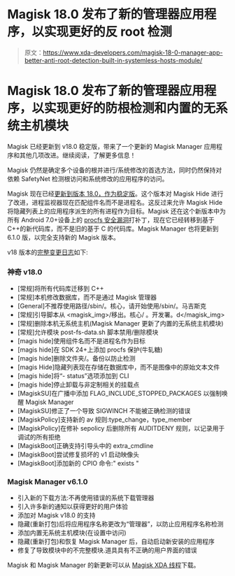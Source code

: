 # Magisk 18.0 发布了新的管理器应用程序，以实现更好的反 root 检测

> 原文：<https://www.xda-developers.com/magisk-18-0-manager-app-better-anti-root-detection-built-in-systemless-hosts-module/>

# Magisk 18.0 发布了新的管理器应用程序，以实现更好的防根检测和内置的无系统主机模块

Magisk 已经更新到 v18.0 稳定版，带来了一个更新的 Magisk Manager 应用程序和其他几项改进。继续阅读，了解更多信息！

Magisk 仍然是确定多个设备的根并进行/系统修改的首选方法，同时仍然保持对依赖 SafetyNet 检测根访问和系统修改的应用程序的访问。

Magisk 现在已经[更新到版本 18.0，作为稳定版](https://github.com/topjohnwu/magisk_files/blob/2ef99925eb85fc961100aea88e70dec499343047/notes.md)。这个版本对 Magisk Hide 进行了改进，进程监视器现在匹配组件名而不是进程名。这反过来允许 Magisk Hide 将隐藏列表上的应用程序派生的所有进程作为目标。Magisk 还在这个新版本中为所有 Android 7.0+设备上的 [procfs 安全漏洞](https://www.xda-developers.com/procfs-leak-lg-oneplus-huawei-xiaomi-asus/)打补丁，现在它已经转移到基于 C++的新代码库，而不是旧的基于 C 的代码库。Magisk Manager 也将更新到 6.1.0 版，以完全支持新的 Magisk 版本。

v18 版本的[完整变更日志](https://forum.xda-developers.com/apps/magisk/official-magisk-v7-universal-systemless-t3473445/post78368595#post78368595)如下:

### 神奇 v18.0

*   [常规]将所有代码库迁移到 C++
*   [常规]本机修改数据库，而不是通过 Magisk 管理器
*   [General]不推荐使用路径/sbin/。核心，请开始使用/sbin/。马吉斯克
*   [常规]引导脚本从 <magisk_img>/移出。核心/ <stage>。<stage>开发署。d</stage></stage></magisk_img>
*   [常规]删除本机无系统主机(Magisk Manager 更新了内置的无系统主机模块)
*   [常规]允许模块 post-fs-data.sh 脚本禁用/删除模块
*   [magis hide]使用组件名而不是进程名作为目标
*   [magis hide]在 SDK 24+上添加 procfs 保护(牛轧糖)
*   [magis hide]删除文件夹/。备份以防止检测
*   [magis Hide]隐藏列表现在存储在数据库中，而不是图像中的原始文本文件
*   [magis hide]将“- status”选项添加到 CLI
*   [magis hide]停止卸载与非定制相关的挂载点
*   [MagiskSU]在广播中添加 FLAG_INCLUDE_STOPPED_PACKAGES 以强制唤醒 Magisk Manager
*   [MagiskSU]修正了一个导致 SIGWINCH 不能被正确检测的错误
*   [MagiskPolicy]支持新的 av 规则:type_change，type_member
*   [MagiskPolicy]在修补 sepolicy 后删除所有 AUDITDENY 规则，以记录用于调试的所有拒绝
*   [MagiskBoot]正确支持引导头中的 extra_cmdline
*   [MagiskBoot]尝试修复损坏的 v1 启动映像头
*   [MagiskBoot]添加新的 CPIO 命令:" exists "

### Magisk Manager v6.1.0

*   引入新的下载方法:不再使用错误的系统下载管理器
*   引入许多新的通知以获得更好的用户体验
*   添加对 Magisk v18.0 的支持
*   隐藏(重新打包)后将应用程序名称更改为“管理器”，以防止应用程序名称检测
*   添加内置无系统主机模块(在设置中访问)
*   隐藏(重新打包)和恢复 Magisk Manager 后，自动启动新安装的应用程序
*   修复了导致模块中的不完整模块.道具具有不正确的用户界面的错误

Magisk 和 Magisk Manager 的新更新可以从 [Magisk XDA 线程](https://forum.xda-developers.com/apps/magisk/official-magisk-v7-universal-systemless-t3473445)下载。